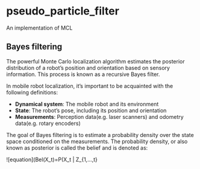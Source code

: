 # pseudo_particle_filter
An implementation of MCL

## Bayes filtering
The powerful Monte Carlo localization algorithm estimates the posterior distribution of a robot’s position and orientation based on sensory information. This process is known as a recursive Bayes filter.

In mobile robot localization, it’s important to be acquainted with the following definitions:

  - **Dynamical system**: The mobile robot and its environment
  - **State**: The robot’s pose, including its position and orientation
  - **Measurements**: Perception data(e.g. laser scanners) and odometry data(e.g. rotary encoders)

The goal of Bayes filtering is to estimate a probability density over the state space conditioned on the measurements. The probability density, or also known as posterior is called the belief and is denoted as: 

![equation](Bel(X_t)=P(X_t | Z_{1,...,t}
